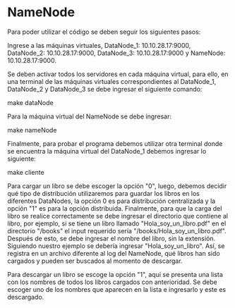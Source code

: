 # NameNode
Para poder utilizar el código se deben seguir los siguientes pasos:

Ingrese a las máquinas virtuales, DataNode_1: 10.10.28.17:9000, DataNode_2: 10.10.28.17:9000, DataNode_3: 10.10.28.17:9000 y NameNode: 10.10.28.17:9000. 

Se deben activar todos los servidores en cada máquina virtual, para ello, en una terminal de las máquinas virtuales correspondientes al DataNode_1, DataNode_2 y DataNode_3 se debe ingresar el siguiente comando:

make dataNode

Para la máquina virtual del NameNode se debe ingresar:

make nameNode

Finalmente, para probar el programa debemos utilizar otra terminal donde se encuentra la máquina virtual del DataNode_1 debemos ingresar lo siguiente:

make cliente

Para cargar un libro se debe escoger la opción "0", luego, debemos decidir qué tipo de distribución utilizaremos para guardar los libros en los diferentes DataNodes, la opción 0 es para distribución centralizada y la opción "1" es para la opción distribuida. 
Finalmente, para que la carga del libro se realice correctamente se debe ingresar el directorio que contiene al libro, por ejemplo, si se tiene un libro llamado "Hola_soy_un_libro.pdf" en el directorio "/books" el input requerido sería "/books/Hola_soy_un_libro.pdf". Después de esto, se debe ingresar el nombre del libro, sin la extensión. Siguiendo nuestro ejemplo se debería ingresar "Hola_soy_un_libro". Así, se registra en un archivo diferente al log del NameNode, qué libros han sido cargados y pueden ser buscados al momento de descargar.

Para descargar un libro se escoge la opción "1", aquí se presenta una lista con los nombres de todos los libros cargados con anterioridad.
Se debe escoger uno de los nombres que aparecen en la lista e ingresarlo y este es descargado.

